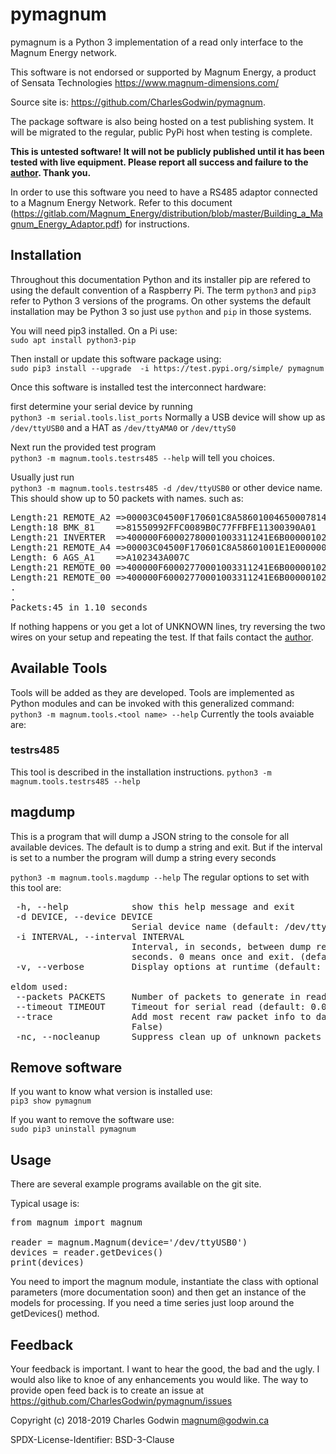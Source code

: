 # pymagnum

pymagnum is a Python 3 implementation of a read only interface to the Magnum Energy network.

This software is not endorsed or supported by Magnum Energy, a product of Sensata Technologies https://www.magnum-dimensions.com/

Source site is: https://github.com/CharlesGodwin/pymagnum.

The package software is also being hosted on a test publishing system. It will be migrated to the regular, public PyPi host when testing is complete.

**This is untested software! It will not be publicly published until it has been tested with live equipment. Please report all success and failure to the [author](#feedback). Thank you.**

In order to use this software you need to have a RS485 adaptor connected to a Magnum Energy Network. Refer to this document (https://gitlab.com/Magnum_Energy/distribution/blob/master/Building_a_Magnum_Energy_Adaptor.pdf) for instructions.

## Installation

Throughout this documentation Python and its installer pip are refered to using the default convention of a Raspberry Pi. The term `python3` and `pip3` refer to Python 3 versions of the programs. On other systems the default installation may be Python 3 so just use `python` and `pip` in those systems.

You will need pip3 installed. On a Pi use:  
`sudo apt install python3-pip`

Then install or update this software package using:  
`sudo pip3 install --upgrade  -i https://test.pypi.org/simple/ pymagnum`

Once this software is installed test the interconnect hardware:

first determine your serial device by running  
`python3 -m serial.tools.list_ports`
Normally a USB device will show up as `/dev/ttyUSB0` and a HAT as `/dev/ttyAMA0` or `/dev/ttyS0`

Next run the provided test program  
`python3 -m magnum.tools.testrs485 --help`   will tell you choices.

Usually just run  
`python3 -m magnum.tools.testrs485 -d /dev/ttyUSB0` or other device name.  
This should show up to 50 packets with names. such as:
<pre>
Length:21 REMOTE_A2 =>00003C04500F170601C8A5860100465000781478A2
Length:18 BMK_81    =>81550992FFC0089B0C77FFBFE11300390A01
Length:21 INVERTER  =>400000F60002780001003311241E6B000001025800
Length:21 REMOTE_A4 =>00003C04500F170601C8A58601001E1E00000000A4
Length: 6 AGS_A1    =>A102343A007C
Length:21 REMOTE_00 =>400000F60002770001003311241E6B000001025800
Length:21 REMOTE_00 =>400000F60002770001003311241E6B000001025800
.
.
Packets:45 in 1.10 seconds
</pre>
If nothing happens or you get a lot of UNKNOWN lines, try reversing the two wires on your setup and repeating the test. If that fails contact the [author](#feedback).

## Available Tools
Tools will be added as they are developed. Tools are implemented as Python modules and can be invoked with this generalized command:
`python3 -m magnum.tools.<tool name> --help`
Currently the tools avaiable are:

### testrs485
This tool is described in the installation instructions.
`python3 -m magnum.tools.testrs485 --help`

## magdump
This is a program that will dump a JSON string to the console for all available devices.  The default is to dump a string and exit. But if the interval is set to a number the program will dump a string every <interval> seconds

`python3 -m magnum.tools.magdump --help`
The regular options to set with this tool are:
<pre>
 -h, --help            show this help message and exit
 -d DEVICE, --device DEVICE
                       Serial device name (default: /dev/ttyUSB0)
 -i INTERVAL, --interval INTERVAL
                       Interval, in seconds, between dump records, in
                       seconds. 0 means once and exit. (default: 0)
 -v, --verbose         Display options at runtime (default: False)

eldom used:
 --packets PACKETS     Number of packets to generate in reader (default: 50)
 --timeout TIMEOUT     Timeout for serial read (default: 0.005)
 --trace               Add most recent raw packet info to data (default:
                       False)
 -nc, --nocleanup      Suppress clean up of unknown packets (default: True)
</pre>

## Remove software

If you want to know what version is installed use:  
`pip3 show pymagnum`

If you want to remove the software use:  
`sudo pip3 uninstall pymagnum`

## Usage
There are several example programs available on the git site.

Typical usage is:  
<pre>
from magnum import magnum

reader = magnum.Magnum(device='/dev/ttyUSB0')
devices = reader.getDevices()
print(devices)
</pre>

You need to import the magnum module, instantiate the class with optional parameters (more documentation soon) and then get an instance of the models for processing. If you need a time series just loop around the getDevices() method.

## Feedback
Your feedback is important. I want to hear the good, the bad and the ugly. I would also  like to knoe of any enhancements you would like. The  way to provide open feed back is to create an issue at https://github.com/CharlesGodwin/pymagnum/issues

Copyright (c) 2018-2019 Charles Godwin <magnum@godwin.ca>

SPDX-License-Identifier:    BSD-3-Clause
